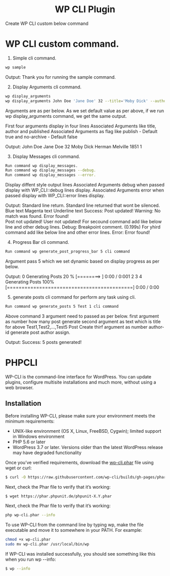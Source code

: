 <h1 align="center">WP CLI Plugin</h1>

Create WP CLI custom below command 

# WP CLI custom command.

1. Simple cli command.
```bash
wp sample
```
Output: Thank you for running the sample command.

2. Display Arguments cli command.
```bash
wp display_arguments
wp display_arguments John Doe 'Jane Doe' 32 --title='Moby Dick' --author='Herman Melville' --published=1851 --publish --no-archive
```
Arguments are as per below. As we set default value as per above, if we run wp display_arguments command, we get the same output.

First four arguments display in four lines 
Associated Arguments like title, author and published 
Associated Arguments as flag like publish - Default true  and no-archive - Default false

Output: 
John
Doe
Jane Doe
32
Moby Dick
Herman Melville
1851
1


3. Display Messages cli command.
```bash
Run command wp display_messages.
Run command wp display_messages --debug.
Run command wp display_messages --error.
```

Display diffent style output lines
Associated Arguments debug when passed display with WP_CLI::debug lines display.
Associated Arguments error when passed display with WP_CLI::error lines display.

Output: 
Standard line return.
Standard line returned that wont be silenced.
Blue text
Magenta text
Underline text
Success: Post updated!
Warning: No match was found.
    Error found!      
	Post not updated! 
	User not updated!
For secound command add like below line and other debug lines.
Debug: Breakpoint comment. (0.199s)
For yhird command add like below line and other error lines.
Error: Error found!

4. Progress Bar cli command.
```bash
Run command wp generate_post_progress_bar 5 cli command
```

Argument pass 5 which we set dynamic based on display progress as per below.

Output: 
0
Generating Posts  20 % [========>                                  ] 0:00 / 0:001
2
3
4
Generating Posts  100% [===========================================] 0:00 / 0:00

5. generate posts cli command for perform any task using cli.
```bash
Run command wp generate_posts 5 Test 1 cli command
```

Above command 3 argument need to passed as per below.
first argument as number how many post generate
second argument as text which is title for above Test1,Test2,...,Test5 Post Create
thirf argument as number author-id generate post author assign. 

Output: 
Success: 5 posts generated!

# PHPCLI

WP-CLI is the command-line interface for WordPress. You can update plugins, configure multisite installations and much more, without using a web browser.

## Installation

Before installing WP-CLI, please make sure your environment meets the minimum requirements:

* UNIX-like environment (OS X, Linux, FreeBSD, Cygwin); limited support in Windows environment
* PHP 5.6 or later
* WordPress 3.7 or later. Versions older than the latest WordPress release may have degraded functionality

Once you’ve verified requirements, download the [wp-cli.phar](https://raw.githubusercontent.com/wp-cli/builds/gh-pages/phar/wp-cli.phar) file using wget or curl:

```bash
$ curl -O https://raw.githubusercontent.com/wp-cli/builds/gh-pages/phar/wp-cli.phar
```

Next, check the Phar file to verify that it’s working:
```bash
$ wget https://phar.phpunit.de/phpunit-X.Y.phar
```
Next, check the Phar file to verify that it’s working:
```bash
php wp-cli.phar --info
```

To use WP-CLI from the command line by typing wp, make the file executable and move it to somewhere in your PATH. For example:
```bash
chmod +x wp-cli.phar
sudo mv wp-cli.phar /usr/local/bin/wp
```
If WP-CLI was installed successfully, you should see something like this when you run wp --info:
```bash
$ wp --info
```